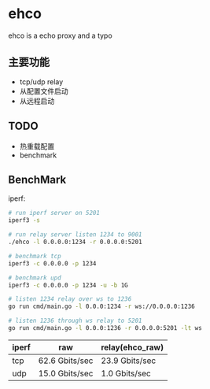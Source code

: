 # ehco
ehco is a echo proxy and a typo

## 主要功能

* tcp/udp relay
* 从配置文件启动
* 从远程启动

## TODO

* 热重载配置
* benchmark


## BenchMark

iperf:


```sh
# run iperf server on 5201
iperf3 -s

# run relay server listen 1234 to 9001
./ehco -l 0.0.0.0:1234 -r 0.0.0.0:5201

# benchmark tcp
iperf3 -c 0.0.0.0 -p 1234

# benchmark upd
iperf3 -c 0.0.0.0 -p 1234 -u -b 1G

# listen 1234 relay over ws to 1236
go run cmd/main.go -l 0.0.0:1234 -r ws://0.0.0.0:1236

# listen 1236 through ws relay to 5201
go run cmd/main.go -l 0.0.0:1236 -r 0.0.0.0:5201 -lt ws

```

| iperf | raw | relay(ehco_raw) |
| ---- | ----  | ---- |
| tcp  | 62.6 Gbits/sec | 23.9 Gbits/sec |
| udp  | 15.0 Gbits/sec | 1.0 Gbits/sec |